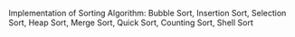 Implementation of Sorting Algorithm: Bubble Sort, Insertion Sort, Selection Sort, Heap Sort, Merge Sort, Quick Sort, Counting Sort, Shell Sort
